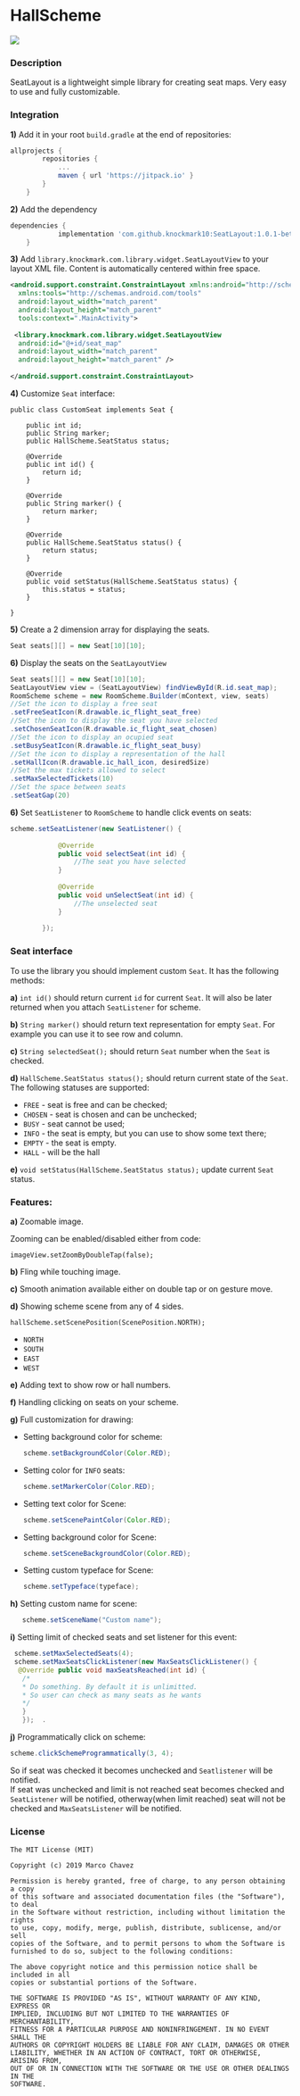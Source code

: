 HallScheme  
====================  
  
[![](https://jitpack.io/v/knockmark10/SeatLayout.svg)](https://jitpack.io/#knockmark10/SeatLayout)
  
### Description  
  
SeatLayout is a lightweight simple library for creating seat maps. Very easy to use and fully customizable.
  
### Integration  
  
**1)** Add it in your root ``build.gradle`` at the end of repositories:
  
```groovy  
allprojects {
		repositories {
			...
			maven { url 'https://jitpack.io' }
		}
	}
```  

**2)** Add the dependency
```groovy  
dependencies {
	        implementation 'com.github.knockmark10:SeatLayout:1.0.1-beta1'
	}
```  
  
**3)** Add ``library.knockmark.com.library.widget.SeatLayoutView`` to your layout XML file. Content is automatically centered within free space.  
  
```xml  
<android.support.constraint.ConstraintLayout xmlns:android="http://schemas.android.com/apk/res/android"  
  xmlns:tools="http://schemas.android.com/tools"  
  android:layout_width="match_parent"  
  android:layout_height="match_parent"  
  tools:context=".MainActivity">  
  
 <library.knockmark.com.library.widget.SeatLayoutView  
  android:id="@+id/seat_map"  
  android:layout_width="match_parent"  
  android:layout_height="match_parent" />  
  
</android.support.constraint.ConstraintLayout> 
```  
  
**4)** Customize `Seat` interface:  
  
```  
public class CustomSeat implements Seat {  
  
    public int id;  
    public String marker;  
    public HallScheme.SeatStatus status;  
  
    @Override  
    public int id() {  
        return id;  
    }  
   
    @Override  
    public String marker() {  
        return marker;  
    }  
  
    @Override  
    public HallScheme.SeatStatus status() {  
        return status;  
    }  
  
    @Override  
    public void setStatus(HallScheme.SeatStatus status) {  
        this.status = status;  
    }  
  
}  
```  
  
**5)** Create a 2 dimension array for displaying the seats.
  
```java
Seat seats[][] = new Seat[10][10];  
```  

**6)** Display the seats on the `SeatLayoutView`
```java
Seat seats[][] = new Seat[10][10];  
SeatLayoutView view = (SeatLayoutView) findViewById(R.id.seat_map);
RoomScheme scheme = new RoomScheme.Builder(mContext, view, seats)
//Set the icon to display a free seat
.setFreeSeatIcon(R.drawable.ic_flight_seat_free) 
//Set the icon to display the seat you have selected
.setChosenSeatIcon(R.drawable.ic_flight_seat_chosen)  
//Set the icon to display an ocupied seat
.setBusySeatIcon(R.drawable.ic_flight_seat_busy)  
//Set the icon to display a representation of the hall
.setHallIcon(R.drawable.ic_hall_icon, desiredSize)  
//Set the max tickets allowed to select
.setMaxSelectedTickets(10)
//Set the space between seats
.setSeatGap(20)
```  
  
**6)** Set `SeatListener` to `RoomScheme` to handle click events on seats:  
  
```java
scheme.setSeatListener(new SeatListener() {  
  
            @Override  
            public void selectSeat(int id) {  
                //The seat you have selected
            }  
  
            @Override  
            public void unSelectSeat(int id) {  
                //The unselected seat
            }  
  
        });  
```  
  
### Seat interface  
To use the library you should implement custom `Seat`. It has the following methods:  
  
**a)** `int id()` should return current `id` for current `Seat`. It will also be later returned when you attach `SeatListener` for scheme.  
  
**b)** `String marker()` should return text representation for empty `Seat`. For example you can use it to see row and column.  
  
**c)** `String selectedSeat();` should return `Seat` number when the `Seat` is checked.  
  
**d)** `HallScheme.SeatStatus status();` should return current state of the `Seat`. The following statuses are supported:  
  
+ `FREE` - seat is free and can be checked;  
+ `CHOSEN` - seat is chosen and can be unchecked;  
+ `BUSY` - seat cannot be used;  
+ `INFO` - the seat is empty, but you can use to show some text there;  
+ `EMPTY` - the seat is empty.  
+ `HALL` - will be the hall
  
**e)** `void setStatus(HallScheme.SeatStatus status);` update current `Seat` status.   
  
### Features:  
  
**a)** Zoomable image.  
  
Zooming can be enabled/disabled either from code:  
  
`imageView.setZoomByDoubleTap(false);`  
  
**b)** Fling while touching image.  
  
**c)** Smooth animation available either on double tap or on gesture move.  
  
**d)** Showing scheme scene from any of 4 sides.  
  
`hallScheme.setScenePosition(ScenePosition.NORTH);`  
  
+ `NORTH`  
+ `SOUTH`  
+ `EAST`  
+ `WEST`  
  
**e)** Adding text to show row or hall numbers.  
  
**f)** Handling clicking on seats on your scheme.  
  
**g)** Full customization for drawing:  
  
+ Setting background color for scheme:  
  
    ```java  
    scheme.setBackgroundColor(Color.RED);  
    ```  

+ Setting color for `INFO` seats:  
  
    ```java  
    scheme.setMarkerColor(Color.RED);  
    ```  
+ Setting text color for Scene:  
  
    ```java  
    scheme.setScenePaintColor(Color.RED);  
    ```  
+ Setting background color for Scene:  
  
    ```java  
    scheme.setSceneBackgroundColor(Color.RED);  
    ```  
+ Setting custom typeface for Scene:  
  
    ```java  
    scheme.setTypeface(typeface);  
    ```  
  
**h)** Setting custom name for scene: 
 ```java  
    scheme.setSceneName("Custom name");    
```   
     
 
**i)** Setting limit of checked seats and set listener for this event:  
```java
 scheme.setMaxSelectedSeats(4); 
 scheme.setMaxSeatsClickListener(new MaxSeatsClickListener() {
  @Override public void maxSeatsReached(int id) {
   /*
   * Do something. By default it is unlimitted. 
   * So user can check as many seats as he wants
   */
   } 
   });  .  
```   
**j)** Programmatically click on scheme:  
```java 
scheme.clickSchemeProgrammatically(3, 4);
```  
So if seat was checked it becomes unchecked and `Seatlistener` will be notified.  
If seat was unchecked and limit is not reached seat becomes checked and `SeatListener` will be notified, otherway(when limit reached) seat will not be checked and `MaxSeatsListener` will be notified.  
  
### License  
  
```  
The MIT License (MIT)  
  
Copyright (c) 2019 Marco Chavez
  
Permission is hereby granted, free of charge, to any person obtaining a copy  
of this software and associated documentation files (the "Software"), to deal  
in the Software without restriction, including without limitation the rights  
to use, copy, modify, merge, publish, distribute, sublicense, and/or sell  
copies of the Software, and to permit persons to whom the Software is  
furnished to do so, subject to the following conditions:  
  
The above copyright notice and this permission notice shall be included in all  
copies or substantial portions of the Software.  
  
THE SOFTWARE IS PROVIDED "AS IS", WITHOUT WARRANTY OF ANY KIND, EXPRESS OR  
IMPLIED, INCLUDING BUT NOT LIMITED TO THE WARRANTIES OF MERCHANTABILITY,  
FITNESS FOR A PARTICULAR PURPOSE AND NONINFRINGEMENT. IN NO EVENT SHALL THE  
AUTHORS OR COPYRIGHT HOLDERS BE LIABLE FOR ANY CLAIM, DAMAGES OR OTHER  
LIABILITY, WHETHER IN AN ACTION OF CONTRACT, TORT OR OTHERWISE, ARISING FROM,  
OUT OF OR IN CONNECTION WITH THE SOFTWARE OR THE USE OR OTHER DEALINGS IN THE  
SOFTWARE.  
```
